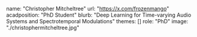 name: "Christopher Mitcheltree"
url: "https://x.com/frozenmango"
acadposition: "PhD Student"
blurb: "Deep Learning for Time-varying Audio Systems and Spectrotemporal Modulations"
themes: []
role: "PhD"
image: "./christophermitcheltree.jpg"
